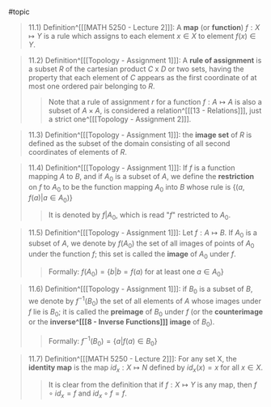 #topic
>11.1) Definition^[[[MATH 5250 - Lecture 2]]]: A **map** (or **function**) $f: X \mapsto Y$ is a rule which assigns to each element $x \in X$ to element $f(x) \in Y$.

>11.2) Definition^[[[Topology - Assignment 1]]]: A **rule of assignment** is a subset *R* of the cartesian product *C* x *D* or two sets, having the property that each element of *C* appears as the first coordinate of at most one ordered pair belonging to *R*.
>>Note that a rule of assignment $r$ for a function $f: A \mapsto A$ is also a subset of $A \times A$, is considered a relation^[[[13 - Relations]]], just a strict one^[[[Topology - Assignment 2]]].

>11.3) Definition^[[[Topology - Assignment 1]]]: the **image set** of *R* is defined as the subset of the domain consisting of all second coordinates of elements of *R*.

>11.4) Definition^[[[Topology - Assignment 1]]]: If *f* is a function mapping *A* to *B*, and if $A_{0}$  is a subset of *A*, we define the **restriction** on *f* to $A_{0}$  to be the function mapping $A_{0}$  into *B* whose rule is $\{(a, f(a) | a \in A_0)\}$
>> It is denoted by *f*|$A_0$, which is read "*f*" restricted to $A_0$.

>11.5) Definition^[[[Topology - Assignment 1]]]: Let $f: A \mapsto B$. If $A_0$ is a subset of *A*, we denote by $f(A_0)$ the set of all images of points of $A_0$ under the function *f*; this set is called the **image** of $A_0$ under *f*.
>>Formally: $f(A_0) = \{b | b = f(a) \text{ for at least one } a \in A_0\}$ 

>11.6) Definition^[[[Topology - Assignment 1]]]: if $B_0$ is a subset of *B*, we denote by $f^{-1}(B_{0})$ the set of all elements of *A* whose images under *f* lie is $B_0$; it is called the **preimage** of $B_0$ under *f* (or the **counterimage** or the **inverse^[[[8 - Inverse Functions]]] image** of $B_0$).
>>Formally: $f^{-1}(B_0)=\{a | f(a) \in B_0\}$

>11.7) Definition^[[[MATH 5250 - Lecture 2]]]: For any set X, the **identity map** is the map ${id}_x: X \mapsto N$ defined by ${id}_x(x)=x$ for all $x \in X$.
>>It is clear from the definition that if $f: X \mapsto Y$ is any map, then $f \circ {id}_x = f$ and ${id}_x \circ f= f$.